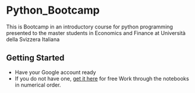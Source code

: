 # Python_Bootcamp
This is Bootcamp in an introductory course for python programming presented to the master students in Economics and Finance at Università della Svizzera Italiana 
## Getting Started
* Have your Google account ready
* If you do not have one, [get it here](https://support.google.com/mail/answer/56256?hl=en) for free
Work through the notebooks in numerical order.
